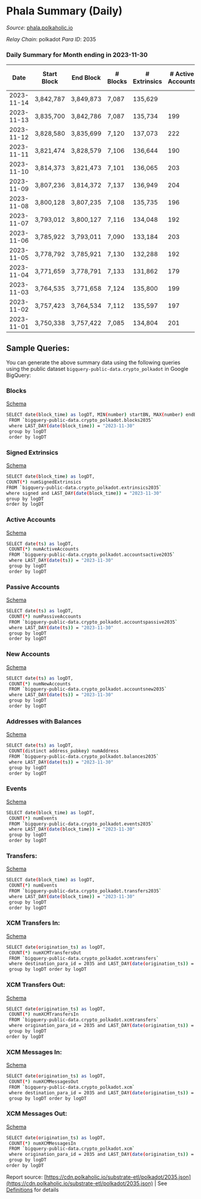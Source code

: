 # Phala Summary (Daily)

_Source_: [phala.polkaholic.io](https://phala.polkaholic.io)

*Relay Chain*: polkadot
*Para ID*: 2035



### Daily Summary for Month ending in 2023-11-30


| Date    | Start Block | End Block | # Blocks | # Extrinsics | # Active Accounts | # Passive Accounts | # New Accounts | # Addresses | # Events  | # Transfers ($USD) | # XCM Transfers In ($USD) | # XCM Transfers Out ($USD) | # XCM In | # XCM Out | Issues |
|---------|-------------|-----------|----------|--------------|-------------------|--------------------|----------------|-------------|-----------|--------------------|---------------------------|----------------------------|----------|-----------|--------|
| 2023-11-14 | 3,842,787 | 3,849,873 | 7,087 | 135,629 |  |  |  |  | 2,253,642 | 137,711 ($31,657.88) | 7 ($441.69) | 7 ($1,903.42) | 7 | 7 |  |
| 2023-11-13 | 3,835,700 | 3,842,786 | 7,087 | 135,734 | 199 | 122 | 1 | 4,505 | 2,258,131 | 138,448 ($22,495.95) | 5 ($2,290.83) | 3 ($439.03) | 5 | 3 |  |
| 2023-11-12 | 3,828,580 | 3,835,699 | 7,120 | 137,073 | 222 | 169 | 17 | 4,504 | 2,278,385 | 138,812 ($399,156.29) | 9 ($798.14) | 13 ($4,083.33) | 13 | 18 |  |
| 2023-11-11 | 3,821,474 | 3,828,579 | 7,106 | 136,644 | 190 | 74 | 5 | 4,490 | 2,262,445 | 137,682 ($25,386.81) | 5 ($1,053.49) | 6 ($799.55) | 10 | 11 |  |
| 2023-11-10 | 3,814,373 | 3,821,473 | 7,101 | 136,065 | 203 | 128 | 9 | 4,485 | 2,255,739 | 137,481 ($21,669.33) | 5 ($704.60) | 5 ($1,354.69) | 5 | 5 |  |
| 2023-11-09 | 3,807,236 | 3,814,372 | 7,137 | 136,949 | 204 | 113 | 6 | 4,481 | 2,272,211 | 138,503 ($69,985.61) | 9 ($393.22) | 10 ($1,404.49) | 10 | 11 |  |
| 2023-11-08 | 3,800,128 | 3,807,235 | 7,108 | 135,735 | 196 | 158 |  | 4,478 | 2,244,751 | 138,264 ($75,012.58) | 1 ($106.87) | 2 ($645.14) | 1 | 2 |  |
| 2023-11-07 | 3,793,012 | 3,800,127 | 7,116 | 134,048 | 192 | 96 | 4 | 4,479 | 2,222,484 | 137,088 ($14,903.87) | 4 ($161.37) | 3 ($522.64) | 7 | 3 |  |
| 2023-11-06 | 3,785,922 | 3,793,011 | 7,090 | 133,184 | 203 | 131 |  | 4,477 | 2,210,460 | 136,341 ($38,363.90) | 4 ($390.75) | 12 ($5,014.32) | 5 | 12 |  |
| 2023-11-05 | 3,778,792 | 3,785,921 | 7,130 | 132,288 | 192 | 105 | 4 | 4,467 | 2,184,102 | 134,765 ($30,717.53) |   | 2 ($122.74) | 1 | 2 |  |
| 2023-11-04 | 3,771,659 | 3,778,791 | 7,133 | 131,862 | 179 | 88 | 4 | 4,469 | 2,182,550 | 134,242 ($12,496.05) |   | 1 ($17.06) |  | 1 |  |
| 2023-11-03 | 3,764,535 | 3,771,658 | 7,124 | 135,800 | 199 | 161 |  | 4,466 | 2,252,479 | 138,402 ($70,687.20) | 1 ($175.76) | 4 ($162.22) | 7 | 8 |  |
| 2023-11-02 | 3,757,423 | 3,764,534 | 7,112 | 135,597 | 197 | 92 | 3 | 4,463 | 2,249,568 | 138,363 ($923,050.17) |   | 1  | 6 | 1 |  |
| 2023-11-01 | 3,750,338 | 3,757,422 | 7,085 | 134,804 | 201 | 78 | 2 | 4,461 | 2,233,949 | 137,159 ($120,375.41) | 5 ($766.18) | 9 ($1,122.64) | 8 | 10 |  |

## Sample Queries:
You can generate the above summary data using the following queries using the public dataset `bigquery-public-data.crypto_polkadot` in Google BigQuery:


### Blocks 

[Schema](https://github.com/colorfulnotion/substrate-etl/blob/main/schema/blocks.json)

```bash
SELECT date(block_time) as logDT, MIN(number) startBN, MAX(number) endBN, COUNT(*) numBlocks 
 FROM `bigquery-public-data.crypto_polkadot.blocks2035`  
 where LAST_DAY(date(block_time)) = "2023-11-30" 
 group by logDT 
 order by logDT
```

### Signed Extrinsics 

[Schema](https://github.com/colorfulnotion/substrate-etl/blob/main/schema/extrinsics.json)

```bash
SELECT date(block_time) as logDT, 
COUNT(*) numSignedExtrinsics 
FROM `bigquery-public-data.crypto_polkadot.extrinsics2035`  
where signed and LAST_DAY(date(block_time)) = "2023-11-30" 
group by logDT 
order by logDT
```

### Active Accounts 

[Schema](https://github.com/colorfulnotion/substrate-etl/blob/main/schema/accountsactive.json)

```bash
SELECT date(ts) as logDT, 
 COUNT(*) numActiveAccounts 
 FROM `bigquery-public-data.crypto_polkadot.accountsactive2035` 
 where LAST_DAY(date(ts)) = "2023-11-30" 
 group by logDT 
 order by logDT
```

### Passive Accounts 

[Schema](https://github.com/colorfulnotion/substrate-etl/blob/main/schema/accountspassive.json)

```bash
SELECT date(ts) as logDT, 
 COUNT(*) numPassiveAccounts 
 FROM `bigquery-public-data.crypto_polkadot.accountspassive2035` 
 where LAST_DAY(date(ts)) = "2023-11-30" 
 group by logDT 
 order by logDT
```

### New Accounts 

[Schema](https://github.com/colorfulnotion/substrate-etl/blob/main/schema/accountsnew.json)

```bash
SELECT date(ts) as logDT, 
 COUNT(*) numNewAccounts 
 FROM `bigquery-public-data.crypto_polkadot.accountsnew2035` 
 where LAST_DAY(date(ts)) = "2023-11-30" 
 group by logDT
 order by logDT
```

### Addresses with Balances 

[Schema](https://github.com/colorfulnotion/substrate-etl/blob/main/schema/balances.json)

```bash
SELECT date(ts) as logDT,
 COUNT(distinct address_pubkey) numAddress 
 FROM `bigquery-public-data.crypto_polkadot.balances2035` 
 where LAST_DAY(date(ts)) = "2023-11-30" 
 group by logDT 
 order by logDT
```

### Events 

[Schema](https://github.com/colorfulnotion/substrate-etl/blob/main/schema/events.json)

```bash
SELECT date(block_time) as logDT, 
 COUNT(*) numEvents 
 FROM `bigquery-public-data.crypto_polkadot.events2035` 
 where LAST_DAY(date(block_time)) = "2023-11-30" 
 group by logDT 
 order by logDT
```

### Transfers:

[Schema](https://github.com/colorfulnotion/substrate-etl/blob/main/schema/transfers.json)

```bash
SELECT date(block_time) as logDT, 
 COUNT(*) numEvents 
 FROM `bigquery-public-data.crypto_polkadot.transfers2035` 
 where LAST_DAY(date(block_time)) = "2023-11-30" 
 group by logDT 
 order by logDT
```

### XCM Transfers In: 

[Schema](https://github.com/colorfulnotion/substrate-etl/blob/main/schema/xcmtransfers.json)

```bash
SELECT date(origination_ts) as logDT, 
 COUNT(*) numXCMTransfersOut 
 FROM `bigquery-public-data.crypto_polkadot.xcmtransfers` 
 where destination_para_id = 2035 and LAST_DAY(date(origination_ts)) = "2023-11-30" 
 group by logDT order by logDT
```

### XCM Transfers Out: 

[Schema](https://github.com/colorfulnotion/substrate-etl/blob/main/schema/xcmtransfers.json)

```bash
SELECT date(origination_ts) as logDT, 
 COUNT(*) numXCMTransfersIn 
 FROM `bigquery-public-data.crypto_polkadot.xcmtransfers` 
 where origination_para_id = 2035 and LAST_DAY(date(origination_ts)) = "2023-11-30" 
 group by logDT 
order by logDT
```

### XCM Messages In: 

[Schema](https://github.com/colorfulnotion/substrate-etl/blob/main/schema/xcm.json)

```bash
SELECT date(origination_ts) as logDT, 
 COUNT(*) numXCMMessagesOut 
 FROM `bigquery-public-data.crypto_polkadot.xcm` 
 where destination_para_id = 2035 and LAST_DAY(date(origination_ts)) = "2023-11-30" 
 group by logDT order by logDT
```

### XCM Messages Out: 

[Schema](https://github.com/colorfulnotion/substrate-etl/blob/main/schema/xcm.json)

```bash
SELECT date(origination_ts) as logDT, 
 COUNT(*) numXCMMessagesIn 
 FROM `bigquery-public-data.crypto_polkadot.xcm` 
 where origination_para_id = 2035 and LAST_DAY(date(origination_ts)) = "2023-11-30" 
 group by logDT 
order by logDT
```


Report source: [https://cdn.polkaholic.io/substrate-etl/polkadot/2035.json](https://cdn.polkaholic.io/substrate-etl/polkadot/2035.json) | See [Definitions](/DEFINITIONS.md) for details
